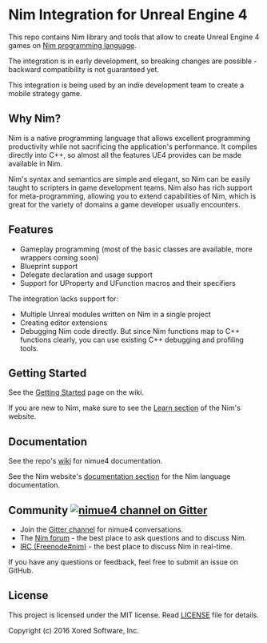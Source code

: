 # Nim Integration for Unreal Engine 4

This repo contains Nim library and tools that allow to create Unreal Engine 4 games on [Nim programming language](http://nim-lang.org/).


The integration is in early development, so breaking changes are possible - backward compatibility is not guaranteed yet.


This integration is being used by an indie development team to create a mobile strategy game.

## Why Nim?

Nim is a native programming language that allows excellent programming productivity while not sacrificing the application's performance. It compiles directly into C++, so almost all the features UE4 provides can be made available in Nim.


Nim's syntax and semantics are simple and elegant, so Nim can be easily taught to scripters in game development teams. Nim also has rich support for meta-programming, allowing you to extend capabilities of Nim, which is great for the variety of domains a game developer usually encounters.

## Features

* Gameplay programming (most of the basic classes are available, more wrappers coming soon)
* Blueprint support
* Delegate declaration and usage support
* Support for UProperty and UFunction macros and their specifiers

The integration lacks support for:

* Multiple Unreal modules written on Nim in a single project
* Creating editor extensions
* Debugging Nim code directly. But since Nim functions map to C++ functions clearly, you can use existing C++ debugging and profiling tools.

## Getting Started

See the [Getting Started](https://github.com/pragmagic/nimue4/wiki/Getting-Started) page on the wiki.


If you are new to Nim, make sure to see the [Learn section](http://nim-lang.org/learn.html) of the Nim's website.

## Documentation

See the repo's [wiki](https://github.com/pragmagic/nimue4/wiki/) for nimue4 documentation.

See the Nim website's [documentation section](http://nim-lang.org/documentation.html) for the Nim language documentation.

## Community [![nimue4 channel on Gitter](https://badges.gitter.im/gitterHQ/gitter.svg)](https://gitter.im/pragmagic/nimue4)

* Join the [Gitter channel](https://gitter.im/pragmagic/nimue4) for nimue4 conversations.
* The [Nim forum](http://forum.nim-lang.org/) - the best place to ask questions and to discuss Nim.
* [IRC (Freenode#nim)](https://webchat.freenode.net/?channels=nim) - the best place to discuss Nim in real-time.

If you have any questions or feedback, feel free to submit an issue on GitHub.

## License

This project is licensed under the MIT license. Read [LICENSE](https://github.com/pragmagic/nimue4/blob/master/LICENSE) file for details.

Copyright (c) 2016 Xored Software, Inc.
